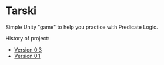 # Tarski

Simple Unity "game" to help you practice with Predicate Logic.

History of project:

 - [Version 0.3](https://www.youtube.com/watch?v=iRrUZ9gEYgU)
 - [Version 0.1](https://www.youtube.com/watch?v=Afif-twABLE)
